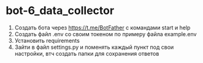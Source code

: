 # bot-6_data_collector

1. Создать бота через https://t.me/BotFather с командами start и help
2. Создать файл .env со своим токеном по примеру файла example.env
3. Установить requirements
4. Зайти в файл settings.py и поменять каждый пункт под свои настройки, втч создать папки для сохранения ответов
